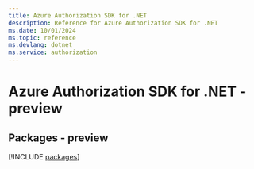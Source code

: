 ```yaml
---
title: Azure Authorization SDK for .NET
description: Reference for Azure Authorization SDK for .NET
ms.date: 10/01/2024
ms.topic: reference
ms.devlang: dotnet
ms.service: authorization
---
```

# Azure Authorization SDK for .NET - preview
## Packages - preview
[!INCLUDE [packages](authorization-index.md)]